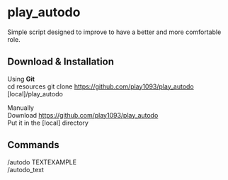 # play_autodo

Simple script designed to improve to have a better and more comfortable role.

<h2>Download & Installation</h2>

Using <b>Git</b><br>
cd resources git clone https://github.com/play1093/play_autodo [local]/play_autodo<br>

Manually<br>
Download https://github.com/play1093/play_autodo<br>
Put it in the [local] directory<br>

<h2>Commands</h2>
/autodo TEXTEXAMPLE<br>
/autodo_text<br>




